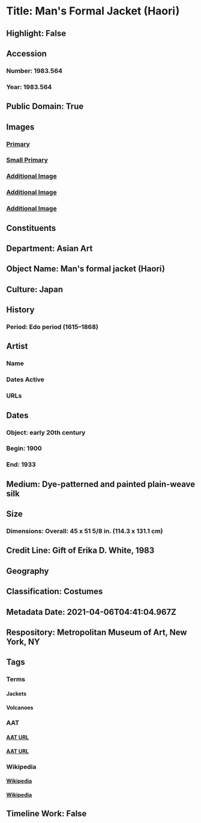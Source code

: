 # Title: Man's Formal Jacket (Haori)
## Highlight: False
## Accession
### Number: 1983.564
### Year: 1983.564
## Public Domain: True
## Images
### [Primary](https://images.metmuseum.org/CRDImages/as/original/DP330783.jpg)
### [Small Primary](https://images.metmuseum.org/CRDImages/as/web-large/DP330783.jpg)
### [Additional Image](https://images.metmuseum.org/CRDImages/as/original/DP330775.jpg)
### [Additional Image](https://images.metmuseum.org/CRDImages/as/original/DP330781.jpg)
### [Additional Image](https://images.metmuseum.org/CRDImages/as/original/DP330782.jpg)
## Constituents
## Department: Asian Art
## Object Name: Man's formal jacket (Haori)
## Culture: Japan
## History
### Period: Edo period (1615–1868)
## Artist
### Name
### Dates Active
### URLs
## Dates
### Object: early 20th century
### Begin: 1900
### End: 1933
## Medium: Dye-patterned and painted plain-weave silk
## Size
### Dimensions: Overall: 45 x 51 5/8 in. (114.3 x 131.1 cm)
## Credit Line: Gift of Erika D. White, 1983
## Geography
## Classification: Costumes
## Metadata Date: 2021-04-06T04:41:04.967Z
## Respository: Metropolitan Museum of Art, New York, NY
## Tags
### Terms
#### Jackets
#### Volcanoes
### AAT
#### [AAT URL](http://vocab.getty.edu/page/aat/300046167)
#### [AAT URL](http://vocab.getty.edu/page/aat/300132325)
### Wikipedia
#### [Wikipedia]()
#### [Wikipedia]()
## Timeline Work: False